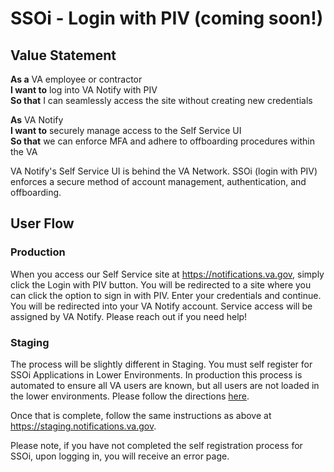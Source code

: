 # SSOi - Login with PIV (coming soon!)

## Value Statement
**As a** VA employee or contractor<br>
**I want to** log into VA Notify with PIV <br>
**So that** I can seamlessly access the site without creating new credentials<br>

**As** VA Notify<br>
**I want to** securely manage access to the Self Service UI<br>
**So that** we can enforce MFA and adhere to offboarding procedures within the VA<br>

VA Notify's Self Service UI is behind the VA Network. SSOi (login with PIV) enforces a secure method of account management, authentication, and offboarding.

## User Flow

### Production
When you access our Self Service site at https://notifications.va.gov, simply click the Login with PIV button. You will be redirected to a site where you can click the option to sign in with PIV. Enter your credentials and continue. You will be redirected into your VA Notify account. Service access will be assigned by VA Notify. Please reach out if you need help!

### Staging
The process will be slightly different in Staging. You must self register for SSOi Applications in Lower Environments. In production this process is automated to ensure all VA users are known, but all users are not loaded in the lower environments. Please follow the directions [here](https://dvagov.sharepoint.com/sites/OITEPMOIAM/playbooks/Pages/SSOi/SSOi%20Setup.aspx).

Once that is complete, follow the same instructions as above at https://staging.notifications.va.gov.

Please note, if you have not completed the self registration process for SSOi, upon logging in, you will receive an error page.
